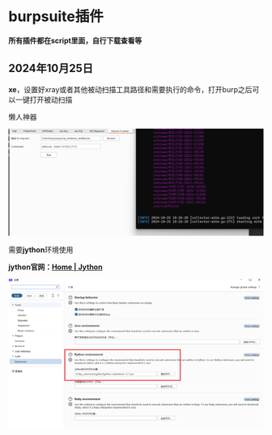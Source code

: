 # burpsuite插件

**所有插件都在script里面，自行下载查看等**



## 2024年10月25日

**xe**，设置好xray或者其他被动扫描工具路径和需要执行的命令，打开burp之后可以一键打开被动扫描

懒人神器

<img src="img/1.png" style="zoom:50%;" >

需要**jython**环境使用

**jython官网：[Home | Jython](https://www.jython.org/)**

<img src="img/2.png" style="zoom: 50%;" >

